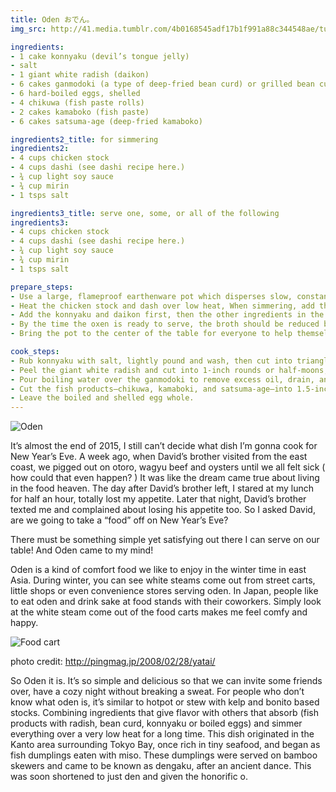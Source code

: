 ```yaml
---
title: Oden おでん。
img_src: http://41.media.tumblr.com/4b0168545adf17b1f991a88c344548ae/tumblr_inline_o0jwaoEN111tjcp5t_1280.jpg

ingredients:
- 1 cake konnyaku (devil’s tongue jelly)
- salt
- 1 giant white radish (daikon)
- 6 cakes ganmodoki (a type of deep-fried bean curd) or grilled bean curd (yakidofu)
- 6 hard-boiled eggs, shelled
- 4 chikuwa (fish paste rolls)
- 2 cakes kamaboko (fish paste)
- 6 cakes satsuma-age (deep-fried kamaboko)

ingredients2_title: for simmering
ingredients2:
- 4 cups chicken stock
- 4 cups dashi (see dashi recipe here.)
- ¾ cup light soy sauce
- ¾ cup mirin
- 1 tsps salt

ingredients3_title: serve one, some, or all of the following
ingredients3:
- 4 cups chicken stock
- 4 cups dashi (see dashi recipe here.)
- ¾ cup light soy sauce
- ¾ cup mirin
- 1 tsps salt

prepare_steps:
- Use a large, flameproof earthenware pot which disperses slow, constant heat throughout the walls of the vessel, or any wide and not very deep cooking pot.
- Heat the chicken stock and dash over low heat, When simmering, add the soy sauce and mirin. Finally, add salt little by little, tasting often, till flavor suits you.
- Add the konnyaku and daikon first, then the other ingredients in the order listed. The last are the fish products. Simmer on a very low heat at least 90 minutes. Do not cover. Be sure to use enough stock—the ingredients at the beginning of the simmer should almost float.
- By the time the oxen is ready to serve, the broth should be reduced by 1/3 at least and should be medium dark, about the color of hotcake syrup.
- Bring the pot to the center of the table for everyone to help themselves. Mustard is the orthodox spice with oden.

cook_steps:
- Rub konnyaku with salt, lightly pound and wash, then cut into triangles about ½ inch thick with sides about 2.5 inches.  (You will find the taste of konnyaku a lot better with this process)
- Peel the giant white radish and cut into 1-inch rounds or half-moons, depending on the size of the root. Boil in water to cover till tender (when the radish can be easily pierced with a toothpick). (You will find the taste of radish a lot better with this process)
- Pour boiling water over the ganmodoki to remove excess oil, drain, and cut into halves or quarters, depending on the size of the cake (just cut grilled bean curd into 1-inch cubes).
- Cut the fish products—chikuwa, kamaboki, and satsuma-age—into 1.5-inch pieces.
- Leave the boiled and shelled egg whole.
---
```


![Oden](http://41.media.tumblr.com/4b0168545adf17b1f991a88c344548ae/tumblr_inline_o0jwaoEN111tjcp5t_1280.jpg)

It’s almost the end of 2015, I still can’t decide what dish I’m gonna cook for New Year’s Eve. A week ago, when David’s brother visited from the east coast, we pigged out on otoro, wagyu beef and oysters until we all felt sick ( how could that even happen? ) It was like the dream came true about living in the food heaven. The day after David’s brother left, I stared at my lunch for half an hour, totally lost my appetite. Later that night, David’s brother texted me and complained about losing his appetite too. So I asked David, are we going to take a “food” off on New Year’s Eve?

There must be something simple yet satisfying out there I can serve on our table! And Oden came to my mind!

Oden is a kind of comfort food we like to enjoy in the winter time in east Asia. During winter, you can see white steams come out from street carts, little shops or even convenience stores serving oden. In Japan, people like to eat oden and drink sake at food stands with their coworkers. Simply look at the white steam come out of the food carts makes me feel comfy and happy.

![Food cart](http://41.media.tumblr.com/5e4f2fa5f0819b803414ef17e66417c5/tumblr_inline_o0jwbiIIRn1tjcp5t_500.jpg)

photo credit: http://pingmag.jp/2008/02/28/yatai/

So Oden it is. It’s so simple and delicious so that we can invite some friends over, have a cozy night without breaking a sweat. For people who don’t know what oden is, it’s similar to hotpot or stew with kelp and bonito based stocks. Combining ingredients that give flavor with others that absorb (fish products with radish, bean curd, konnyaku or boiled eggs) and simmer everything over a very low heat for a long time. This dish originated in the Kanto area surrounding Tokyo Bay, once rich in tiny seafood, and began as fish dumplings eaten with miso. These dumplings were served on bamboo skewers and came to be known as dengaku, after an ancient dance. This was soon shortened to just den and given the honorific o.
